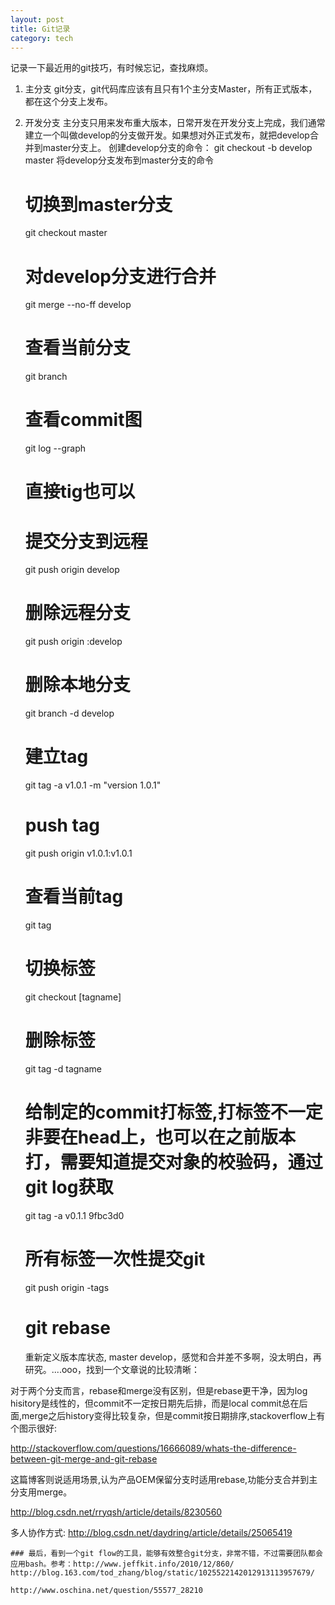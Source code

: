 ```yaml
---
layout: post
title: Git记录
category: tech
---
```


记录一下最近用的git技巧，有时候忘记，查找麻烦。

1. 主分支
    git分支，git代码库应该有且只有1个主分支Master，所有正式版本，都在这个分支上发布。
2. 开发分支
    主分支只用来发布重大版本，日常开发在开发分支上完成，我们通常建立一个叫做develop的分支做开发。如果想对外正式发布，就把develop合并到master分支上。
    创建develop分支的命令：
    git checkout -b develop master
    将develop分支发布到master分支的命令

    # 切换到master分支
    git checkout master

    # 对develop分支进行合并
    git merge --no-ff develop

    # 查看当前分支
    git branch

    # 查看commit图
    git log --graph

    # 直接tig也可以

    # 提交分支到远程
    git push origin develop

    # 删除远程分支
    git push origin :develop

    # 删除本地分支
    git branch -d develop

    # 建立tag
    git tag -a v1.0.1 -m "version 1.0.1"
    
    # push tag
    git push origin v1.0.1:v1.0.1
    
    # 查看当前tag
    git tag
    
    # 切换标签
    git checkout [tagname]
    
    # 删除标签
    git tag -d tagname

    # 给制定的commit打标签,打标签不一定非要在head上，也可以在之前版本打，需要知道提交对象的校验码，通过git log获取
    git tag -a v0.1.1 9fbc3d0

    # 所有标签一次性提交git
    git push origin -tags

    # git rebase
    重新定义版本库状态, master develop，感觉和合并差不多啊，没太明白，再研究。....ooo，找到一个文章说的比较清晰：

对于两个分支而言，rebase和merge没有区别，但是rebase更干净，因为log hisitory是线性的，但commit不一定按日期先后排，而是local commit总在后面,merge之后history变得比较复杂，但是commit按日期排序,stackoverflow上有个图示很好:

http://stackoverflow.com/questions/16666089/whats-the-difference-between-git-merge-and-git-rebase

这篇博客则说适用场景,认为产品OEM保留分支时适用rebase,功能分支合并到主分支用merge。

http://blog.csdn.net/rryqsh/article/details/8230560

多人协作方式: http://blog.csdn.net/daydring/article/details/25065419

    ### 最后，看到一个git flow的工具，能够有效整合git分支，非常不错，不过需要团队都会应用bash。参考：http://www.jeffkit.info/2010/12/860/
    http://blog.163.com/tod_zhang/blog/static/1025522142012913113957679/

    http://www.oschina.net/question/55577_28210
